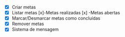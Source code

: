 - [x] Criar metas
- [x] Listar metas
   [x]-Metas realizadas
   [x] -Metas abertas
- [x] Marcar/Desmarcar metas como concluídas
- [x] Remover metas
- [x] Sistema de mensagem